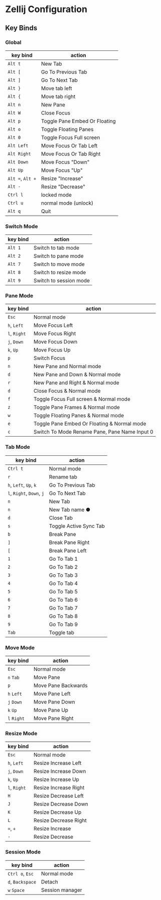 # Zellij Configuration

## Key Binds

### Global

| key bind         | action                        |
| ---------------- | ----------------------------- |
| `Alt t`          | New Tab                       |
| `Alt [`          | Go To Previous Tab            |
| `Alt ]`          | Go To Next Tab                |
| `Alt }`          | Move tab left                 |
| `Alt {`          | Move tab right                |
| `Alt n`          | New Pane                      |
| `Alt W`          | Close Focus                   |
| `Alt p`          | Toggle Pane Embed Or Floating |
| `Alt o`          | Toggle Floating Panes         |
| `Alt 0`          | Toggle Focus Full screen      |
| `Alt Left`       | Move Focus Or Tab Left        |
| `Alt Right`      | Move Focus Or Tab Right       |
| `Alt Down`       | Move Focus "Down"             |
| `Alt Up`         | Move Focus "Up"               |
| `Alt =`, `Alt +` | Resize "Increase"             |
| `Alt -`          | Resize "Decrease"             |
| `Ctrl l`         | locked mode                   |
| `Ctrl u`         | normal mode (unlock)          |
| `Alt q`          | Quit                          |

### Switch Mode

| key bind | action                 |
| -------- | ---------------------- |
| `Alt 1`  | Switch to tab mode     |
| `Alt 2`  | Switch to pane mode    |
| `Alt 7`  | Switch to move mode    |
| `Alt 8`  | Switch to resize mode  |
| `Alt 9`  | Switch to session mode |

### Pane Mode

| key bind     | action                                        |
| ------------ | --------------------------------------------- |
| `Esc`        | Normal mode                                   |
| `h`, `Left`  | Move Focus Left                               |
| `l`, `Right` | Move Focus Right                              |
| `j`, `Down`  | Move Focus Down                               |
| `k`, `Up`    | Move Focus Up                                 |
| `p`          | Switch Focus                                  |
| `n`          | New Pane and Normal mode                      |
| `d`          | New Pane and Down & Normal mode               |
| `r`          | New Pane and Right & Normal mode              |
| `d`          | Close Focus & Normal mode                     |
| `f`          | Toggle Focus Full screen & Normal mode        |
| `z`          | Toggle Pane Frames & Normal mode              |
| `w`          | Toggle Floating Panes & Normal mode           |
| `e`          | Toggle Pane Embed Or Floating & Normal mode   |
| `c`          | Switch To Mode Rename Pane, Pane Name Input 0 |

### Tab Mode

| key bind                  | action                 |
| ------------------------- | ---------------------- |
| `Ctrl t`                  | Normal mode            |
| `r`                       | Rename tab             |
| `h`, `Left`, `Up`, `k`    | Go To Previous Tab     |
| `l`, `Right`, `Down`, `j` | Go To Next Tab         |
| `n`                       | New Tab                |
| `n`                       | New Tab name ●         |
| `d`                       | Close Tab              |
| `s`                       | Toggle Active Sync Tab |
| `b`                       | Break Pane             |
| `]`                       | Break Pane Right       |
| `[`                       | Break Pane Left        |
| `1`                       | Go To Tab 1            |
| `2`                       | Go To Tab 2            |
| `3`                       | Go To Tab 3            |
| `4`                       | Go To Tab 4            |
| `5`                       | Go To Tab 5            |
| `6`                       | Go To Tab 6            |
| `7`                       | Go To Tab 7            |
| `8`                       | Go To Tab 8            |
| `9`                       | Go To Tab 9            |
| `Tab`                     | Toggle tab             |

### Move Mode

| key bind    | action              |
| ----------- | ------------------- |
| `Esc`       | Normal mode         |
| `n` `Tab`   | Move Pane           |
| `p`         | Move Pane Backwards |
| `h` `Left`  | Move Pane Left      |
| `j` `Down`  | Move Pane Down      |
| `k` `Up`    | Move Pane Up        |
| `l` `Right` | Move Pane Right     |

### Resize Mode

| key bind     | action                |
| ------------ | --------------------- |
| `Esc`        | Normal mode           |
| `h`, `Left`  | Resize Increase Left  |
| `j`, `Down`  | Resize Increase Down  |
| `k`, `Up`    | Resize Increase Up    |
| `l`, `Right` | Resize Increase Right |
| `H`          | Resize Decrease Left  |
| `J`          | Resize Decrease Down  |
| `K`          | Resize Decrease Up    |
| `L`          | Resize Decrease Right |
| `=`, `+`     | Resize Increase       |
| `-`          | Resize Decrease       |

### Session Mode

| key bind         | action          |
| ---------------- | --------------- |
| `Ctrl o`, `Esc`  | Normal mode     |
| `d`, `Backspace` | Detach          |
| `w` `Space`      | Session manager |
